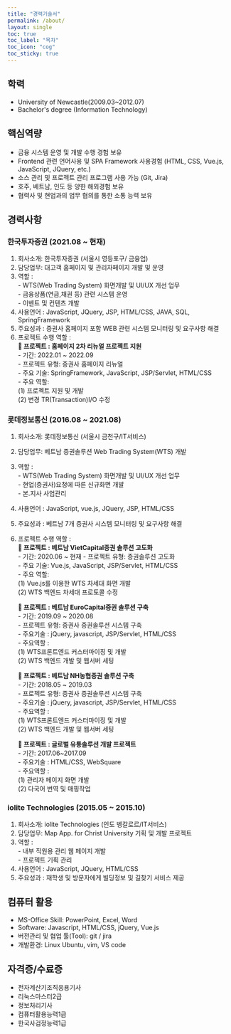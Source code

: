 ```yaml
---
title: "경력기술서"
permalink: /about/
layout: single
toc: true
toc_label: "목차"
toc_icon: "cog"
toc_sticky: true
---
```


## 학력
- University of Newcastle(2009.03~2012.07)
- Bachelor's degree (Information Technology)

## 핵심역량
- 금융 시스템 운영 및 개발 수행 경험 보유  
- Frontend 관련 언어사용 및 SPA Framework 사용경험  (HTML, CSS, Vue.js, JavaScript, JQuery, etc.)  
- 소스 관리 및 프로젝트 관리 프로그램 사용 가능 (Git, Jira)   
- 호주, 베트남, 인도 등 양한 해외경험 보유  
- 협력사 및 현업과의 업무 협의를 통한 소통 능력 보유  

## 경력사항
### 한국투자증권 (2021.08 ~ 현재)
  1. 회사소개: 한국투자증권 (서울시 영등포구/ 금융업)  
  2. 담당업무: 대고객 홈페이지 및 관리자페이지 개발 및 운영 
  3. 역할 :  
    - WTS(Web Trading System) 화면개발 및 UI/UX 개선 업무  
    - 금융상품(연금,채권 등) 관련 시스템 운영  
    - 이벤트 및 컨텐츠 개발  
  4. 사용언어 : JavaScript, JQuery, JSP, HTML/CSS, JAVA, SQL, SpringFramework 
  5. 주요성과 : 증권사 홈페이지 포함 WEB 관련 시스템 모니터링 및 요구사항 해결
  6. 프로젝트 수행 역할 :  
    ** 프로젝트 : 홈페이지 2차 리뉴얼 프로젝트 지원**  
    - 기간: 2022.01 ~ 2022.09  
    - 프로젝트 유형: 증권사 홈페이지 리뉴얼  
    - 주요 기술: SpringFramework, JavaScript, JSP/Servlet, HTML/CSS  
    - 주요 역할:  
      (1) 프로젝트 지원 및 개발  
      (2) 변경 TR(Transaction)I/O 수정  

### 롯데정보통신 (2016.08 ~ 2021.08)
  1. 회사소개: 롯데정보통신 (서울시 금천구/IT서비스)  
  2. 담당업무: 베트남 증권솔루션 Web Trading System(WTS) 개발  
  3. 역할 :  
    - WTS(Web Trading System) 화면개발 및 UI/UX 개선 업무  
    - 현업(증권사)요청에 따른 신규화면 개발  
    - 본.지사 사업관리  
  4. 사용언어 : JavaScript, vue.js, JQuery, JSP, HTML/CSS
  5. 주요성과 : 베트남 7개 증권사 시스템 모니터링 및 요구사항 해결
  6. 프로젝트 수행 역할 :  
     ** 프로젝트 : 베트남 VietCapital증권 솔루션 고도화**  
         - 기간: 2020.06 ~ 현재
         - 프로젝트 유형: 증권솔루션 고도화  
         - 주요 기술: Vue.js, JavaScript, JSP/Servlet, HTML/CSS  
         - 주요 역할:  
            (1) Vue.js를 이용한 WTS 차세대 화면 개발  
            (2) WTS 백엔드 차세대 프로토콜 수정    

     ** 프로젝트 : 베트남 EuroCapital증권 솔루션 구축**   
         - 기간: 2019.09 ~ 2020.08  
         - 프로젝트 유형: 증권사 증권솔루션 시스템 구축  
         - 주요기술 : jQuery, javascript, JSP/Servlet, HTML/CSS  
         - 주요역할 :   
            (1) WTS프론트엔드 커스터마이징 및 개발  
            (2) WTS 백엔드 개발 및 웹서버 세팅  
       
     ** 프로젝트 : 베트남 NH농협증권 솔루션 구축**  
         - 기간: 2018.05 ~ 2019.03  
         - 프로젝트 유형: 증권사 증권솔루션 시스템 구축  
         - 주요기술 : jQuery, javascript, JSP/Servlet, HTML/CSS  
         - 주요역할 :  
             (1) WTS프론트엔드 커스터마이징 및 개발   
             (2) WTS 백엔드 개발 및 웹서버 세팅  

     ** 프로젝트 : 글로벌 유통솔루션 개발 프로젝트**  
         - 기간: 2017.06~2017.09  
         - 주요기술 : HTML/CSS, WebSquare  
         - 주요역할 :  
             (1) 관리자 페이지 화면 개발  
             (2) 다국어 번역 및 매핑작업  

### iolite Technologies (2015.05 ~ 2015.10)
  1. 회사소개: iolite Technologies (인도 벵갈로르/IT서비스)    
  2. 담당업무: Map App. for Christ University 기획 및 개발 프로젝트    
  3. 역할 :  
    - 내부 직원용 관리 웹 페이지 개발  
    - 프로젝트 기획 관리    
  4. 사용언어 : JavaScript, JQuery, HTML/CSS  
  5. 주요성과 : 재학생 및 방문자에게 빌딩정보 및 길찾기 서비스 제공  

## 컴퓨터 활용                                                                           
 - MS-Office Skill: PowerPoint, Excel, Word  
 - Software: Javascript, HTML/CSS, jQuery, Vue.js  
 - 버전관리 및 협업 툴(Tool): git / jira  
 - 개발환경: Linux Ubuntu, vim, VS code  

## 자격증/수료증
- 전자계산기조직응용기사  
- 리눅스마스터2급  
- 정보처리기사  
- 컴퓨터활용능력1급  
- 한국사검정능력1급  
